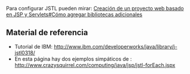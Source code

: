 Para configurar JSTL pueden mirar: [Creación de un proyecto web basado en JSP y Servlets\#Cómo agregar bibliotecas adicionales](creacion-de-un-proyecto-web-basado-en-jsp-y-servlets-como-agregar-bibliotecas-adicionales.md)

Material de referencia
----------------------

-   Tutorial de IBM: <http://www.ibm.com/developerworks/java/library/j-jstl0318/>
-   En esta página hay dos ejemplos simpáticos de : <http://www.crazysquirrel.com/computing/java/jsp/jstl-forEach.jspx>

